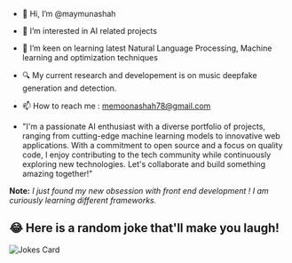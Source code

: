 - 👋 Hi, I’m @maymunashah
- 👀 I’m interested in AI related projects
- 🌱 I’m keen on learning latest Natural Language Processing, Machine learning and optimization techniques
- 🔍 My current research and developement is on music deepfake generation and detection.
- 📫 How to reach me : memoonashah78@gmail.com

- "I'm a passionate AI enthusiast with a diverse portfolio of projects, ranging from cutting-edge machine learning models to innovative web applications. With a commitment to open source and a focus on quality code, I enjoy contributing to the tech community while continuously exploring new technologies. Let's collaborate and build something amazing together!"


**Note:** _I just found my new obsession with front end development ! I am curiously learning different frameworks._
<!---
maymunashah/maymunashah is a ✨ special ✨ repository because its `README.md` (this file) appears on your GitHub profile.
You can click the Preview link to take a look at your changes.
--->
## 😂 Here is a random joke that'll make you laugh!
![Jokes Card](https://readme-jokes.vercel.app/api)

